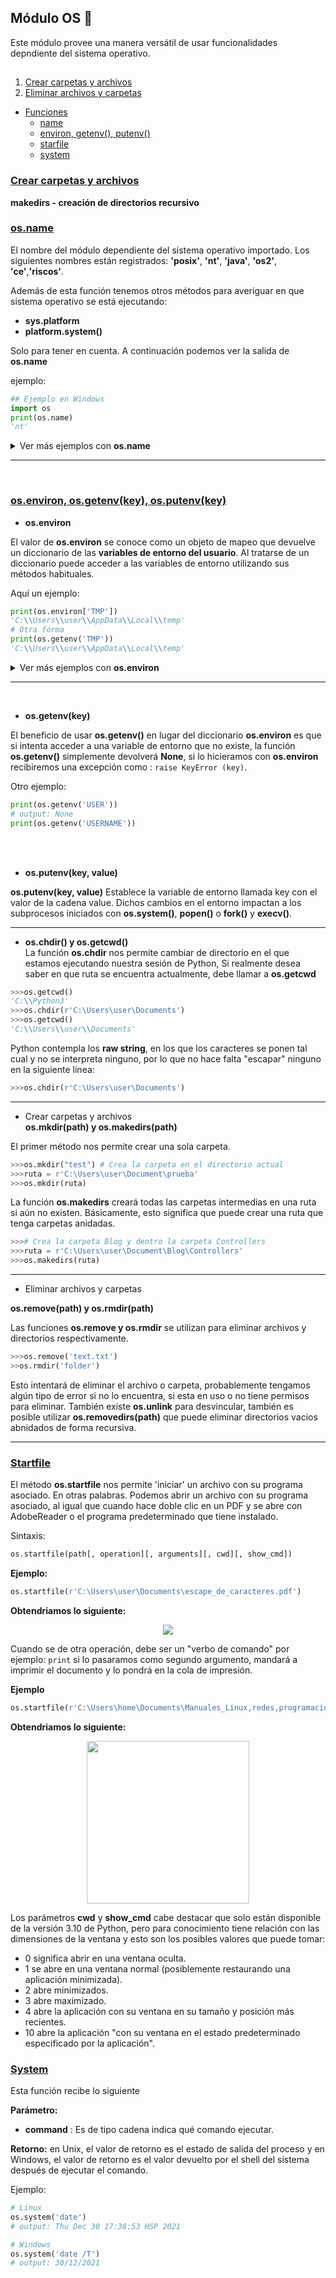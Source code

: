 ## Módulo OS 

Este módulo provee una manera versátil de usar funcionalidades depndiente del sistema operativo.  

## <a name='TOC'></a>


1. [Crear carpetas y archivos](#makedir)
1. [Eliminar archivos y carpetas](#remove)


- [Funciones](#mark0)
    * [name](#mark1)
    * [environ, getenv(), putenv()](#mark2)
    * [starfile]('#')
    * [system]('#')



### <a name='mark1' style="text-decoration:underline;">Crear carpetas y archivos</a>


**makedirs - creación de directorios recursivo**  




### <a name='mark1' style="text-decoration:underline;">os.name</a>
  
El nombre del módulo dependiente del sistema operativo importado. Los siguientes nombres están registrados: **'posix'**, **'nt'**, **'java'**, **'os2'**, **'ce'**,**'riscos'**.

Además de esta función tenemos otros métodos para averiguar en que sistema operativo se está ejecutando: 

- **sys.platform**
- **platform.system()**

Solo para tener en cuenta. A continuación podemos ver la salida de **os.name**

ejemplo:

```py
## Ejemplo en Windows
import os
print(os.name)
'nt'
```


<details><summary>Ver más ejemplos con <b>os.name</b></summary>



<h6>&#176; Limpiar pantalla de la terminal o símbolo de sistema</h6>


```py
import os 

def clear():
    if os.name == 'nt':
        # Windows
        os.system('cls')
    else:
        # Linux o Mac
        os.system('clear')
clear()
```  

<h6>&#176; Abrir el explorador en la ruta indicada</h6>



```py
def openFolder(self, path):
     if os.name == 'nt':
         os.startfile(path)
     elif os.name == 'posix':
         os.system('xdg-open "%s"' % path)
     elif os.name =='os2':
         os.system('open "%s"' % path)
```

</details>

<hr>
<br>


### <a name='mark1' style="text-decoration:underline;">os.environ, os.getenv(key), os.putenv(key)</a>


- **os.environ**

El valor de **os.environ** se conoce como un objeto de mapeo que devuelve un diccionario de las **variables de entorno del usuario**. Al tratarse de un diccionario puede acceder a las variables de entorno utilizando sus métodos habituales.  


Aquí un ejemplo:


```py
print(os.environ['TMP'])
'C:\\Users\\user\\AppData\\Local\\temp'
# Otra forma
print(os.getenv('TMP'))
'C:\\Users\\user\\AppData\\Local\\temp'
```

<details><summary>Ver más ejemplos con <b>os.environ</b></summary>



<h4>&#164; Escribir las variables de entorno del sistema en un archivo de texto plano.</h4>


```py
import os 

d = os.environ 

with open('environ.txt', 'w+') as file:
    for key, value in d.items():
        file.write(f'{key} : {value}'+'\n')

```  

</details>

<hr>
<br>


- **os.getenv(key)**


El beneficio de usar **os.getenv()** en lugar del diccionario **os.environ** es que si intenta acceder a una variable de entorno que no existe, la función **os.getenv()** simplemente devolverá **None**, si lo hicieramos con **os.environ** recibiremos una excepción como : `raise KeyError (key)`.

Otro ejemplo: 


```py
print(os.getenv('USER'))
# output: None
print(os.getenv('USERNAME'))

```
<br><br>

- **os.putenv(key, value)**

**os.putenv(key, value)** Establece la variable de entorno llamada key con el valor de la cadena value. Dichos cambios en el entorno impactan a los subprocesos iniciados con **os.system()**, **popen()** o **fork()** y **execv()**.  

---

- **os.chdir() y os.getcwd()**  
La función **os.chdir** nos permite cambiar de directorio en el que estamos ejecutando nuestra sesión de Python, Si realmente desea saber en que ruta se encuentra actualmente, debe llamar a **os.getcwd**  

```py
>>>os.getcwd()
'C:\\Python3'
>>>os.chdir(r'C:\Users\user\Documents')
>>>os.getcwd()
'C:\\Users\\user\\Documents'
```

Python contempla los **raw string**, en los que los caracteres se ponen tal cual y no se interpreta ninguno, por lo que no hace falta "escapar" ninguno en la siguiente línea:  


```py
>>>os.chdir(r'C:\Users\user\Documents')
```
---  

- <a name='makedir'>Crear carpetas y archivos</a>  
**os.mkdir(path) y os.makedirs(path)**  

El primer método nos permite crear una sola carpeta.  

```py
>>>os.mkdir("test") # Crea la carpeta en el directorio actual  
>>>ruta = r'C:\Users\user\Document\prueba'
>>>os.mkdir(ruta)
```
La función **os.makedirs** creará todas las carpetas intermedias en una ruta si aún no existen. Básicamente, esto significa que puede crear una ruta que tenga carpetas anidadas.   

```py
>>># Crea la carpeta Blog y dentro la carpeta Controllers
>>>ruta = r'C:\Users\user\Document\Blog\Controllers'
>>>os.makedirs(ruta)
```

---  


- <a name='remove'>Eliminar archivos y carpetas</a>  

**os.remove(path) y os.rmdir(path)**  

Las funciones  **os.remove y os.rmdir** se utilizan para eliminar archivos y directorios respectivamente.  

```py
>>>os.remove('text.txt')
>>os.rmdir('folder')
```

Esto intentará de eliminar el archivo o carpeta, probablemente tengamos algún tipo de error si no lo encuentra, si esta en uso o no tiene permisos para eliminar.  También existe **os.unlink** para desvincular, también es posible utilizar **os.removedirs(path)** que puede eliminar directorios vacios abnidados de forma recursiva.  
 
---

### <a name='mark1' style="text-decoration:underline;">Startfile</a>

El método **os.startfile** nos permite 'iniciar' un archivo con su programa asociado. En otras palabras. Podemos abrir un archivo con su programa asociado, al igual que cuando hace doble clic en un PDF y se abre con AdobeReader o el programa predeterminado que  tiene instalado. 


Sintaxis:  

```py
os.startfile(path[, operation][, arguments][, cwd][, show_cmd])
```

**Ejemplo:**  


```py
os.startfile(r'C:\Users\user\Documents\escape_de_caracteres.pdf')
```

**Obtendriamos lo siguiente:**

<p align="center">
	<img src="assets/img/startfile.png">
</p>


Cuando se de otra operación, debe ser un "verbo de comando" por ejemplo: `print` si lo pasaramos como segundo argumento, mandará a imprimir el documento y lo pondrá en la cola de impresión.


**Ejemplo** 


```py
os.startfile(r'C:\Users\home\Documents\Manuales_Linux,redes,programacion\chuletas_python\escape_de_caracteres.pdf', 'print')
```

**Obtendriamos lo siguiente:**

<p align="center">
	<img src="assets/img/startfile2.png" height="260">
</p>


Los parámetros **cwd** y **show_cmd** cabe destacar que solo están disponible de la versión 3.10 de Python, pero para conocimiento tiene relación con las dimensiones de la ventana y esto son los posibles valores que puede tomar: 


- 0 significa abrir en una ventana oculta.
- 1 se abre en una ventana normal (posiblemente restaurando una aplicación minimizada).
- 2 abre minimizados.
- 3 abre maximizado.
- 4 abre la aplicación con su ventana en su tamaño y posición más recientes.
- 10 abre la aplicación "con su ventana en el estado predeterminado especificado por la aplicación".


### <a name='mark1' style="text-decoration:underline;">System</a>

Esta función recibe lo siguiente

**Parámetro:**

- **command** : Es de tipo cadena indica qué comando ejecutar.


**Retorno:** en Unix, el valor de retorno es el estado de salida del proceso y en Windows, el valor de retorno es el valor devuelto por el shell del sistema después de ejecutar el comando.


Ejemplo:  

```py
# Linux 
os.system('date')
# output: Thu Dec 30 17:38:53 HSP 2021

# Windows
os.system('date /T')
# output: 30/12/2021













